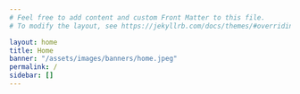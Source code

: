 ```yaml
---
# Feel free to add content and custom Front Matter to this file.
# To modify the layout, see https://jekyllrb.com/docs/themes/#overriding-theme-defaults

layout: home
title: Home
banner: "/assets/images/banners/home.jpeg"
permalink: /
sidebar: []
---
```

